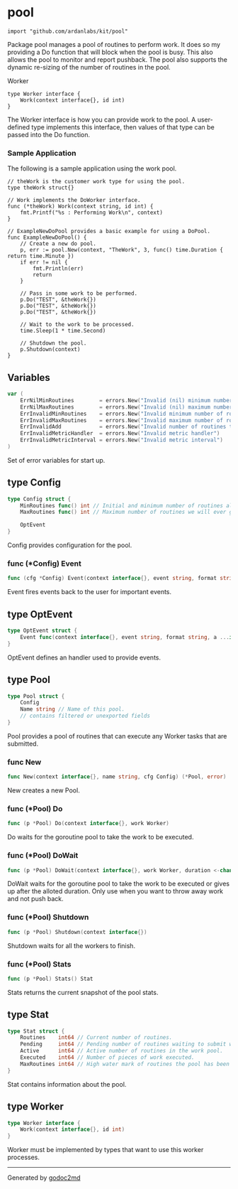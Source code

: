 
# pool
    import "github.com/ardanlabs/kit/pool"

Package pool manages a pool of routines to perform work. It does so my providing
a Do function that will block when the pool is busy. This also allows the pool
to monitor and report pushback. The pool also supports the dynamic re-sizing
of the number of routines in the pool.

Worker


	type Worker interface {
	    Work(context interface{}, id int)
	}

The Worker interface is how you can provide work to the pool. A user-defined type
implements this interface, then values of that type can be passed into the Do
function.

### Sample Application
The following is a sample application using the work pool.


	// theWork is the customer work type for using the pool.
	type theWork struct{}
	
	// Work implements the DoWorker interface.
	func (*theWork) Work(context string, id int) {
	    fmt.Printf("%s : Performing Work\n", context)
	}
	
	// ExampleNewDoPool provides a basic example for using a DoPool.
	func ExampleNewDoPool() {
	    // Create a new do pool.
	    p, err := pool.New(context, "TheWork", 3, func() time.Duration { return time.Minute })
	    if err != nil {
	        fmt.Println(err)
	        return
	    }
	
	    // Pass in some work to be performed.
	    p.Do("TEST", &theWork{})
	    p.Do("TEST", &theWork{})
	    p.Do("TEST", &theWork{})
	
	    // Wait to the work to be processed.
	    time.Sleep(1 * time.Second)
	
	    // Shutdown the pool.
	    p.Shutdown(context)
	}





## Variables
``` go
var (
    ErrNilMinRoutines        = errors.New("Invalid (nil) minimum number of routines")
    ErrNilMaxRoutines        = errors.New("Invalid (nil) maximum number of routines")
    ErrInvalidMinRoutines    = errors.New("Invalid minimum number of routines")
    ErrInvalidMaxRoutines    = errors.New("Invalid maximum number of routines")
    ErrInvalidAdd            = errors.New("Invalid number of routines to add")
    ErrInvalidMetricHandler  = errors.New("Invalid metric handler")
    ErrInvalidMetricInterval = errors.New("Invalid metric interval")
)
```
Set of error variables for start up.



## type Config
``` go
type Config struct {
    MinRoutines func() int // Initial and minimum number of routines always in the pool.
    MaxRoutines func() int // Maximum number of routines we will ever grow the pool to.

    OptEvent
}
```
Config provides configuration for the pool.











### func (\*Config) Event
``` go
func (cfg *Config) Event(context interface{}, event string, format string, a ...interface{})
```
Event fires events back to the user for important events.



## type OptEvent
``` go
type OptEvent struct {
    Event func(context interface{}, event string, format string, a ...interface{})
}
```
OptEvent defines an handler used to provide events.











## type Pool
``` go
type Pool struct {
    Config
    Name string // Name of this pool.
    // contains filtered or unexported fields
}
```
Pool provides a pool of routines that can execute any Worker
tasks that are submitted.









### func New
``` go
func New(context interface{}, name string, cfg Config) (*Pool, error)
```
New creates a new Pool.




### func (\*Pool) Do
``` go
func (p *Pool) Do(context interface{}, work Worker)
```
Do waits for the goroutine pool to take the work to be executed.



### func (\*Pool) DoWait
``` go
func (p *Pool) DoWait(context interface{}, work Worker, duration <-chan time.Time) error
```
DoWait waits for the goroutine pool to take the work to be executed or gives
up after the alloted duration. Only use when you want to throw away work and
not push back.



### func (\*Pool) Shutdown
``` go
func (p *Pool) Shutdown(context interface{})
```
Shutdown waits for all the workers to finish.



### func (\*Pool) Stats
``` go
func (p *Pool) Stats() Stat
```
Stats returns the current snapshot of the pool stats.



## type Stat
``` go
type Stat struct {
    Routines    int64 // Current number of routines.
    Pending     int64 // Pending number of routines waiting to submit work.
    Active      int64 // Active number of routines in the work pool.
    Executed    int64 // Number of pieces of work executed.
    MaxRoutines int64 // High water mark of routines the pool has been at.
}
```
Stat contains information about the pool.











## type Worker
``` go
type Worker interface {
    Work(context interface{}, id int)
}
```
Worker must be implemented by types that want to use
this worker processes.

















- - -
Generated by [godoc2md](http://godoc.org/github.com/davecheney/godoc2md)